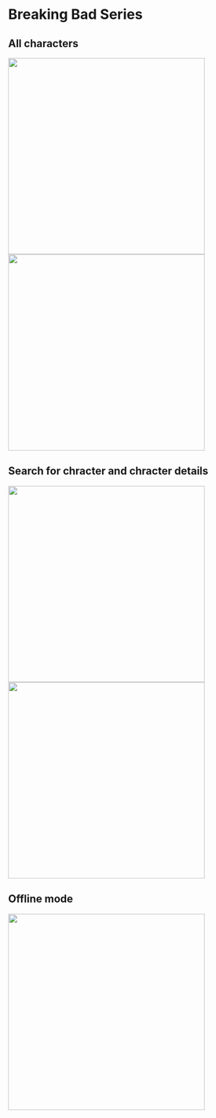# Breaking Bad Series


## All characters
<img src="screenshots/first.jpg" width = "400"> <img src="screenshots/second.jpg" width = "400">
## Search for chracter and chracter details
<img src="screenshots/third.jpg" width = "400"> <img src="screenshots/fourth.jpg" width = "400"> 
## Offline mode
<img src="screenshots/fifth.jpg" width = "400"> 

